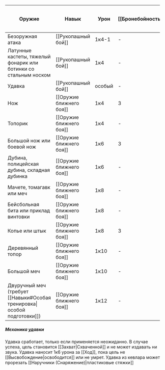 
| Оружие                                                                     | Навык                   | Урон   | [[Бронебойность]] | [[Категории расходов\|Расходы на приобретение]] |
| -------------------------------------------------------------------------- | ----------------------- | ------ | ----------------- | ----------------------------------------------- |
| Безоружная атака                                                           | [[Рукопашный бой]]      | 1к4-1  | -                 | Нет                                             |
| Латунные кастеты, тяжелый фонарик или ботинки со стальным носком           | [[Рукопашный бой]]      | 1к4    | -                 | Обычные                                         |
| Удавка                                                                     | [[Рукопашный бой]]      | особый | -                 | Обычные                                         |
| Нож                                                                        | [[Оружие ближнего боя]] | 1к4    | 3                 | Обычные                                         |
| Топорик                                                                    | [[Оружие ближнего боя]] | 1к4    | -                 | Обычные                                         |
| Большой нож или боевой нож                                                 | [[Оружие ближнего боя]] | 1к6    | 3                 | Обычные                                         |
| Дубина, полицейская дубина, складная дубинка                               | [[Оружие ближнего боя]] | 1к6    | -                 | Обычные                                         |
| Мачете, томагавк или меч                                                   | [[Оружие ближнего боя]] | 1к8    | -                 | Обычные                                         |
| Бейсбольная бита или приклад винтовки                                      | [[Оружие ближнего боя]] | 1к8    | -                 | Обычные                                         |
| Копье или штык                                                             | [[Оружие ближнего боя]] | 1к8    | 3                 | Обычные                                         |
| Деревянный топор                                                           | [[Оружие ближнего боя]] | 1к10   | -                 | Обычные                                         |
| Большой меч                                                                | [[Оружие ближнего боя]] | 1к10   | -                 | Целевые                                         |
| Двуручный меч<br>(требует [[Навыки#Особая тренировка\|особой подготовки]]) | [[Оружие ближнего боя]] | 1к12   | -                 | Целевые                                         |

##### Механика удавки

Удавка сработает, только если применяется неожиданно. В случае  успеха, цель становится [[Захват|Схваченной]] и не может издавать ни звука. Удавка наносит 1к6 урона за [[Ход]], пока цель не [[Высвобождение|освободится]] или не умрет. Удавка из кевлара может прорезать [[Наручники (Снаряжение)|пластиковые стяжки]]